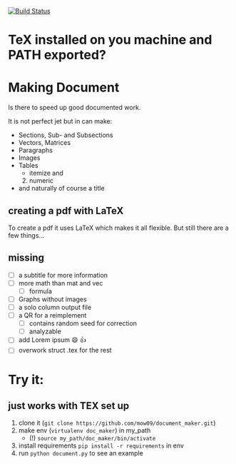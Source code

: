 [![Build Status](https://travis-ci.com/mow09/document_maker.svg?token=3YzpCr7zqrJRwks2k22w&branch=master)](https://travis-ci.com/mow09/document_maker)

# TeX installed on you machine and PATH exported?

# Making Document

Is there to speed up good documented work.

It is not perfect jet but in can make:
- Sections, Sub- and Subsections
- Vectors, Matrices
- Paragraphs
- Images
- Tables
	- itemize and
	2. numeric
- and naturally of course a title

## creating a pdf with LaTeX
To create a pdf it uses LaTeX which makes it all flexible.
But still there are a few things...

## missing

- [ ] a subtitle for more information
- [ ] more math than mat and vec
	- [ ] formula
- [ ] Graphs without images
- [ ] a solo column output file
- [ ] a QR for a reimplement
	- [ ] contains random seed for correction
	- [ ] analyzable
- [ ] add Lorem ipsum :smile: :+1:
- [ ] overwork struct .tex for the rest

# Try it:
## just works with TEX set up

1. clone it (`git clone https://github.com/mow09/document_maker.git`)
2. make env (`virtualenv doc_maker`) in my_path
	- (!) `source my_path/doc_maker/bin/activate`
3. install requirements `pip install -r requirements` in env
4. run `python document.py` to see an example
